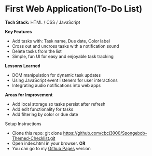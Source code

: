 # First Web Application(To-Do List)
**Tech Stack:**
HTML / CSS / JavaScript

**Key Features**
- Add tasks with: Task name, Due date, Color label
- Cross out and uncross tasks with a notification sound
- Delete tasks from the list
- Simple, fun UI for easy and enjoyable task tracking

**Lessons Learned**
- DOM manipulation for dynamic task updates
- Using JavaScript event listeners for user interactions
- Integrating audio notifications into web apps

**Areas for Improvement**
- Add local storage so tasks persist after refresh
- Add edit functionality for tasks
- Add filtering by color or due date

Setup Instructions
- Clone this repo:
git clone https://github.com/cbcj3000/Spongebob-Themed-Checklist.git
- Open index.html in your browser.
**OR**
- You can go to my [Github Pages](https://cbcj3000.github.io/Spongebob-Themed-Checklist/) version

